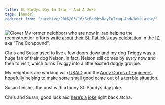 ```yaml
---
title: St Paddys Day In Iraq - And A Joke
tags: [humor]
redirect_from: "/archive/2006/03/16/StPaddysDayInIraq-AndAJoke.aspx/"
---
```


![Clover](https://haacked.com/images/clover_leaf.jpg) My former neighbors
who are now in Iraq helping the reconstruction efforts [write about
their St. Patrick’s day
celebration](http://khuluma.blogspot.com/2006/03/happy-st-patricks-day_17.html "St. Patrick's Day In Iraq")
in the
[IZ](http://en.wikipedia.org/wiki/International_zone "International Zone in Wikipedia"),
aka “The Compound”.

Chris and Susan used to live a few doors down and my dog Twiggy was a
huge fan of their dog Nelson. In fact, Nelson still comes by every now
and then to visit, which turns Twiggy into a little excited doggy
groupie.

My neighbors are working with
[USAID](http://en.wikipedia.org/wiki/USAID "USAID in Wikipedia") and the
[Army Corps of
Engineers](http://en.wikipedia.org/wiki/Army_Corps_of_Engineers "Army Corps of Engineers Wikipedia"),
hopefully helping to make some small good come out of a terrible
situation.

Susan finishes the post with a funny St. Paddy’s day joke.

Chris and Susan, good luck and [here’s a
joke](http://stevenharman.net/blog/archive/2006/03/14/StPattysDayGuide.aspx "Official Guide")
right back atcha.


